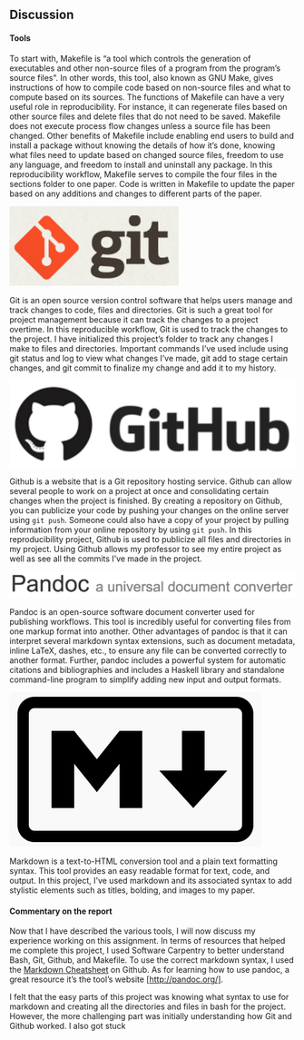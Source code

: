 ## Discussion

#### Tools

To start with, Makefile is “a tool which controls the generation of executables and other non-source files of a program from the program’s source files”. In other words, this tool, also known as GNU Make, gives instructions of how to compile code based on non-source files and what to compute based on its sources. The functions of Makefile can have a very useful role in reproducibility. For instance, it can regenerate files based on other source files and delete files that do not need to be saved. Makefile does not execute process flow changes unless a source file has been changed. Other benefits of Makefile include enabling end users to build and install a package without knowing the details of how it’s done, knowing what files need to update based on changed source files, freedom to use any language, and freedom to install and uninstall any package. In this reproducibility workflow, Makefile serves to compile the four files in the sections folder to one paper. Code is written in Makefile to update the paper based on any additions and changes to different parts of the paper. 


![](../../images/git-logo.png)

Git is an open source version control software that helps users manage and track changes to code, files and directories. Git is such a great tool for project management because it can track the changes to a project overtime. In this reproducible workflow, Git is used to track the changes to the project. I have initialized this project’s folder to track any changes I make to files and directories. Important commands I’ve used include using git status and log to view what changes I’ve made, git add to stage certain changes, and git commit to finalize my change and add it to my history.  


![](../../images/github-logo.png)

Github is a website that is a Git repository hosting service. Github can allow several people to work on a project at once and consolidating certain changes when the project is finished. By creating a repository on Github, you can publicize your code by pushing your changes on the online server using `git push`. Someone could also have a copy of your project by pulling information from your online repository by using `git push`. In this reproducibility project, Github is used to publicize all files and directories in my project. Using Github allows my professor to see my entire project as well as see all the commits I’ve made in the project. 


![](../../images/pandoc-logo.png)

Pandoc is an open-source software document converter used for publishing workflows. This tool is incredibly useful for converting files from one markup format into another. Other advantages of pandoc is that it can interpret several markdown syntax extensions, such as document metadata, inline LaTeX, dashes, etc., to ensure any file can be converted correctly to another format. Further, pandoc includes a powerful system for automatic citations and bibliographies and includes a Haskell library and standalone command-line program to simplify adding new input and output formats.


![](../../images/markdown-logo.png)

Markdown is a text-to-HTML conversion tool and a plain text formatting syntax. This tool provides an easy readable format for text, code, and output. In this project, I’ve used markdown and its associated syntax to add stylistic elements such as titles, bolding, and images to my paper. 

#### Commentary on the report

Now that I have described the various tools, I will now discuss my experience working on this assignment. In terms of resources that helped me complete this project, I used Software Carpentry to better understand Bash, Git, Github, and Makefile. To use the correct markdown syntax, I used the [Markdown Cheatsheet]( https://github.com/adam-p/markdown-here/wiki/Markdown-Cheatsheet#videos) on Github. As for learning how to use pandoc, a great resource it’s the tool’s website [http://pandoc.org/].

I felt that the easy parts of this project was knowing what syntax to use for markdown and creating all the directories and files in bash for the project. However, the more challenging part was initially understanding how Git and Github worked. I also got stuck 


